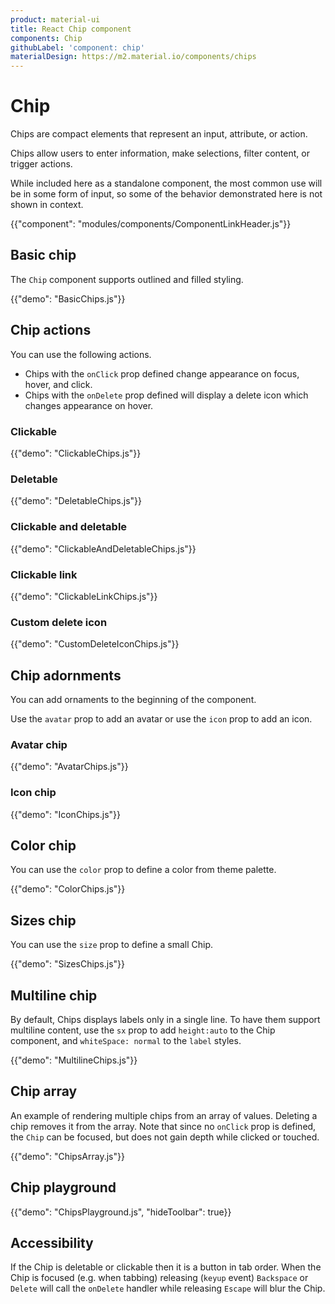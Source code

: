 ```yaml
---
product: material-ui
title: React Chip component
components: Chip
githubLabel: 'component: chip'
materialDesign: https://m2.material.io/components/chips
---
```


# Chip

<p class="description">Chips are compact elements that represent an input, attribute, or action.</p>

Chips allow users to enter information, make selections, filter content, or trigger actions.

While included here as a standalone component, the most common use will
be in some form of input, so some of the behavior demonstrated here is
not shown in context.

{{"component": "modules/components/ComponentLinkHeader.js"}}

## Basic chip

The `Chip` component supports outlined and filled styling.

{{"demo": "BasicChips.js"}}

## Chip actions

You can use the following actions.

- Chips with the `onClick` prop defined change appearance on focus, hover, and click.
- Chips with the `onDelete` prop defined will display a delete icon which changes appearance on hover.

### Clickable

{{"demo": "ClickableChips.js"}}

### Deletable

{{"demo": "DeletableChips.js"}}

### Clickable and deletable

{{"demo": "ClickableAndDeletableChips.js"}}

### Clickable link

{{"demo": "ClickableLinkChips.js"}}

### Custom delete icon

{{"demo": "CustomDeleteIconChips.js"}}

## Chip adornments

You can add ornaments to the beginning of the component.

Use the `avatar` prop to add an avatar or use the `icon` prop to add an icon.

### Avatar chip

{{"demo": "AvatarChips.js"}}

### Icon chip

{{"demo": "IconChips.js"}}

## Color chip

You can use the `color` prop to define a color from theme palette.

{{"demo": "ColorChips.js"}}

## Sizes chip

You can use the `size` prop to define a small Chip.

{{"demo": "SizesChips.js"}}

## Multiline chip

By default, Chips displays labels only in a single line.
To have them support multiline content, use the `sx` prop to add `height:auto` to the Chip component, and `whiteSpace: normal` to the `label` styles.

{{"demo": "MultilineChips.js"}}

## Chip array

An example of rendering multiple chips from an array of values.
Deleting a chip removes it from the array. Note that since no
`onClick` prop is defined, the `Chip` can be focused, but does not
gain depth while clicked or touched.

{{"demo": "ChipsArray.js"}}

## Chip playground

{{"demo": "ChipsPlayground.js", "hideToolbar": true}}

## Accessibility

If the Chip is deletable or clickable then it is a button in tab order. When the Chip is focused (e.g. when tabbing) releasing (`keyup` event) `Backspace` or `Delete` will call the `onDelete` handler while releasing `Escape` will blur the Chip.
